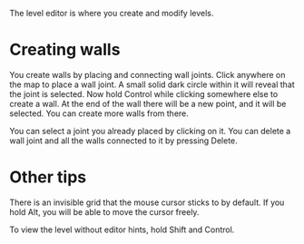 The level editor is where you create and modify levels.

# Creating walls #

You create walls by placing and connecting wall joints. Click anywhere on the map to place a wall joint. A small solid dark circle within it will reveal that the joint is selected. Now hold Control while clicking somewhere else to create a wall. At the end of the wall there will be a new point, and it will be selected. You can create more walls from there.

You can select a joint you already placed by clicking on it. You can delete a wall joint and all the walls connected to it by pressing Delete.

# Other tips #

There is an invisible grid that the mouse cursor sticks to by default. If you hold Alt, you will be able to move the cursor freely.

To view the level without editor hints, hold Shift and Control.